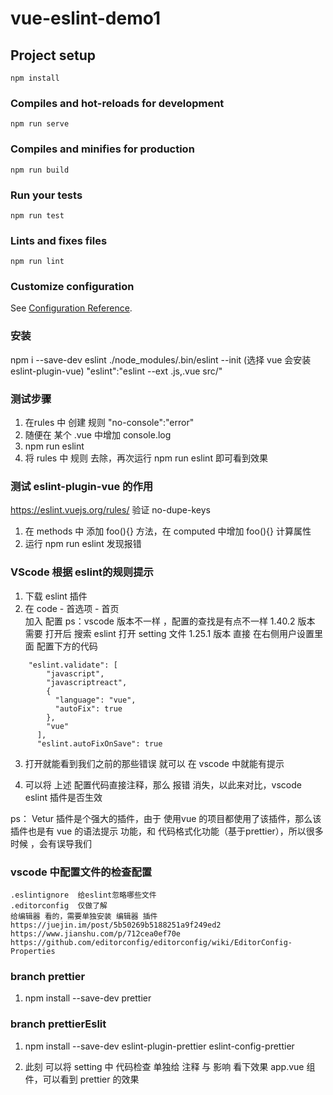 # vue-eslint-demo1

## Project setup
```
npm install
```

### Compiles and hot-reloads for development
```
npm run serve
```

### Compiles and minifies for production
```
npm run build
```

### Run your tests
```
npm run test
```

### Lints and fixes files
```
npm run lint
```

### Customize configuration
See [Configuration Reference](https://cli.vuejs.org/config/).



### 安装
npm i --save-dev eslint
./node_modules/.bin/eslint --init (选择 vue 会安装 eslint-plugin-vue)
"eslint":"eslint --ext .js,.vue src/"

### 测试步骤
1. 在rules 中 创建  规则  "no-console":"error"
2. 随便在 某个 .vue 中增加 console.log
3. npm run eslint 
4. 将 rules 中 规则 去除，再次运行 npm run eslint 即可看到效果

### 测试 eslint-plugin-vue 的作用
https://eslint.vuejs.org/rules/
验证 no-dupe-keys
1. 在 methods 中 添加 foo(){}  方法，在 computed 中增加 foo(){}  计算属性
2. 运行 npm run eslint 发现报错


### VScode 根据 eslint的规则提示
1. 下载 eslint 插件
2. 在 code - 首选项 - 首页  
加入 配置
ps：vscode 版本不一样 ，配置的查找是有点不一样
1.40.2 版本 需要 打开后 搜索 eslint 打开 setting 文件
1.25.1 版本 直接 在右侧用户设置里面 配置下方的代码


```
    "eslint.validate": [
        "javascript",
        "javascriptreact",
        {
          "language": "vue",
          "autoFix": true
        },
        "vue"
      ],
      "eslint.autoFixOnSave": true
```
3. 打开就能看到我们之前的那些错误 就可以 在 vscode 中就能有提示

4. 可以将 上述 配置代码直接注释，那么 报错 消失，以此来对比，vscode eslint 插件是否生效

ps：
Vetur 插件是个强大的插件，由于 使用vue 的项目都使用了该插件，那么该插件也是有 vue 的语法提示 功能，和 代码格式化功能（基于prettier），所以很多时候 ，会有误导我们

### vscode 中配置文件的检查配置
```
.eslintignore  给eslint忽略哪些文件
.editorconfig  仅做了解
给编辑器 看的，需要单独安装 编辑器 插件
https://juejin.im/post/5b50269b5188251a9f249ed2
https://www.jianshu.com/p/712cea0ef70e
https://github.com/editorconfig/editorconfig/wiki/EditorConfig-Properties
```


### branch prettier
1. npm install --save-dev prettier


### branch prettierEslit
1. npm install --save-dev eslint-plugin-prettier eslint-config-prettier

2. 此刻 可以将 setting 中 代码检查 单独给 注释 与 影响 看下效果 app.vue 组件，可以看到 prettier 的效果



